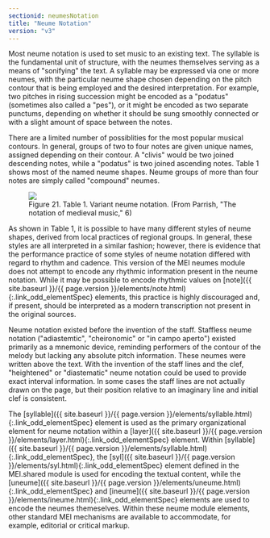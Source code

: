 ```yaml
---
sectionid: neumesNotation
title: "Neume Notation"
version: "v3"
---
```




 Most neume notation is used to set music to an existing text. The syllable is the
fundamental unit of structure, with the neumes themselves serving as a means of "sonifying"
the text. A syllable may be expressed via one or more neumes, with the particular
neume shape
chosen depending on the pitch contour that is being employed and the desired interpretation.
For example, two pitches in rising succession might be encoded as a "podatus" (sometimes
also
called a "pes"), or it might be encoded as two separate punctums, depending on whether
it
should be sung smoothly connected or with a slight amount of space between the notes.

 There are a limited number of possiblities for the most popular musical contours.
In
general, groups of two to four notes are given unique names, assigned depending on
their
contour. A "clivis" would be two joined descending notes, while a "podatus" is two
joined
ascending notes. Table 1 shows most of the named neume shapes. Neume groups of more
than four
notes are simply called "compound" neumes.

<figure class="figure">
   <img src="{{ site.baseurl }}/images/Images/modules/neumes/parrish_neumes.png" class="img-responsive"></img>
   <figcaption class="figure-caption">Figure 21. Table 1. Variant neume notation. (From Parrish, "The notation of medieval music,"
      6)
   </figcaption>
</figure>
As shown in Table 1, it is possible to have many different styles of neume shapes,
derived
from local practices of regional groups. In general, these styles are all interpreted
in a
similar fashion; however, there is evidence that the performance practice of some
styles of
neume notation differed with regard to rhythm and cadence. This version of the MEI
neumes
module does not attempt to encode any rhythmic information present in the neume notation.
While it may be possible to encode rhythmic values on [note]({{ site.baseurl }}/{{ page.version }}/elements/note.html){:.link_odd_elementSpec} elements,
this practice is highly discouraged and, if present, should be interpreted as a modern
transcription not present in the original sources.

 Neume notation existed before the invention of the staff. Staffless neume notation
("adiastemtic", "cheironomic" or "in campo aperto") existed primarily as a mnemonic
device,
reminding performers of the contour of the melody but lacking any absolute pitch information.
These neumes were written above the text. With the invention of the staff lines and
the clef,
"heightened" or "diastematic" neume notation could be used to provide exact interval
information. In some cases the staff lines are not actually drawn on the page, but
their
position relative to an imaginary line and initial clef is consistent.

The [syllable]({{ site.baseurl }}/{{ page.version }}/elements/syllable.html){:.link_odd_elementSpec} element is used as the primary organizational element for
neume notation within a [layer]({{ site.baseurl }}/{{ page.version }}/elements/layer.html){:.link_odd_elementSpec} element. Within [syllable]({{ site.baseurl }}/{{ page.version }}/elements/syllable.html){:.link_odd_elementSpec}, the [syl]({{ site.baseurl }}/{{ page.version }}/elements/syl.html){:.link_odd_elementSpec} element defined in the MEI.shared module is
used for encoding the textual content, while the [uneume]({{ site.baseurl }}/{{ page.version }}/elements/uneume.html){:.link_odd_elementSpec} and [ineume]({{ site.baseurl }}/{{ page.version }}/elements/ineume.html){:.link_odd_elementSpec} elements are used to encode the neumes themeselves. Within these
neume module elements, other standard MEI mechanisms are available to accommodate,
for
example, editorial or critical markup.

